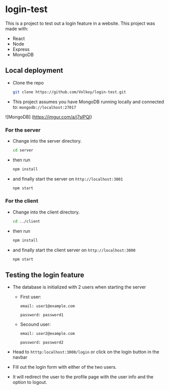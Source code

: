 # login-test

This is a project to test out a login feature in a website.
This project was made with:

- React
- Node
- Express
- MongoDB

## Local deployment

- Clone the repo
  ```sh
  git clone https://github.com/Volkoy/login-test.git
  ```
- This project assumes you have MongoDB running locally and connected to:
  `mongodb://localhost:27017`

![MongoDB] (https://imgur.com/a/j7slPQI)

### For the server

- Change into the server directory.

  ```sh
  cd server
  ```

- then run

  ```sh
  npm install
  ```

- and finally start the server on `http://localhost:3001`

  ```sh
  npm start
  ```

### For the client

- Change into the client directory.

  ```sh
  cd ../client
  ```

- then run

  ```sh
  npm install
  ```

- and finally start the client server on `http://localhost:3000`

  ```sh
  npm start
  ```

## Testing the login feature

- The database is initialized with 2 users when starting the server

  - First user:

    `email: user1@example.com`

    `password: password1`

  - Secound user:

    `email: user2@example.com`

    `password: password2`

- Head to `htttp:localhost:3000/login` or click on the login button in the navbar

- Fill out the login form with either of the two users.

- It will redirect the user to the profile page with the user info and the option to logout.
